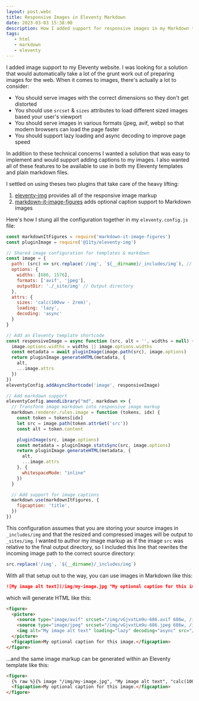 ```yaml
---
layout: post.webc
title: Responsive Images in Eleventy Markdown
date: 2023-03-03 15:38:00
description: How I added support for responsive images in my Markdown templates
tags:
   - html
   - markdown
   - eleventy
---
```


I added image support to my Eleventy website. I was looking for a solution that would automatically take a lot of the grunt work out of preparing images for the web. When it comes to images, there's actually a lot to consider:

* You should serve images with the correct dimensions so they don't get distorted
* You should use `srcset` & `sizes` attributes to load different sized images based your user's viewport
* You should serve images in various formats (jpeg, avif, webp) so that modern browsers can load the page faster
* You should support lazy loading and async decoding to improve page speed

In addition to these technical concerns I wanted a solution that was easy to implement and would support adding captions to my images. I also wanted all of these features to be available to use in both my Eleventy templates and plain markdown files.

I settled on using theses two plugins that take care of the heavy lifting:

1. [eleventy-img](https://github.com/11ty/eleventy-img) provides all of the responsive image markup
2. [markdown-it-image-figures](https://github.com/Antonio-Laguna/markdown-it-image-figures) adds optional caption support to Markdown images

Here's how I stung all the configuration together in my `eleventy.config.js` file:

```js
const markdownItFigures = require('markdown-it-image-figures')
const pluginImage = require('@11ty/eleventy-img')

// Shared image configuration for templates & markdown
const image = {
  path: (src) => src.replace('/img', `${__dirname}/_includes/img`), // Source directory
  options: {
    widths: [686, 1576],
    formats: ['avif', 'jpeg'],
    outputDir: './_site/img' // Output directory
  },
  attrs: {
    sizes: 'calc(100vw - 2rem)',
    loading: 'lazy',
    decoding: 'async'
  }
}

// Add an Eleventy template shortcode
const responsiveImage = async function (src, alt = '', widths = null) {
  image.options.widths = widths || image.options.widths
  const metadata = await pluginImage(image.path(src), image.options)
  return pluginImage.generateHTML(metadata, {
    alt,
    ...image.attrs
  })
})
eleventyConfig.addAsyncShortcode('image', responsiveImage)

// Add markdown support
eleventyConfig.amendLibrary("md", markdown => {
  // Transform image markdown into responsive image markup
  markdown.renderer.rules.image = function (tokens, idx) {
    const token = tokens[idx]
    let src = image.path(token.attrGet('src'))
    const alt = token.content

    pluginImage(src, image.options)
    const metadata = pluginImage.statsSync(src, image.options)
    return pluginImage.generateHTML(metadata, {
      alt,
      ...image.attrs
    }, {
      whitespaceMode: "inline"
    })
  }

  // Add support for image captions
  markdown.use(markdownItFigures, {
    figcaption: 'title',
  })
})
```

This configuration assumes that you are storing your source images in `_includes/img` and that the resized and compressed images will be output to `_sites/img`. I wanted to author my image markup as if the image `src` was relative to the final output directory, so I included this line that rewrites the incoming image path to the correct source directory:

```js
src.replace('/img', `${__dirname}/_includes/img`)
```

With all that setup out to the way, you can use images in Markdown like this:

```md
![My image alt text](/img/my-image.jpg "My optional caption for this image.")
```

which will generate HTML like this:

```html
<figure>
  <picture>
    <source type="image/avif" srcset="/img/vGjvxtLm9u-686.avif 686w, /img/vGjvxtLm9u-1576.avif 1576w" sizes="calc(100vw - 2rem)">
    <source type="image/jpeg" srcset="/img/vGjvxtLm9u-686.jpeg 686w, /img/vGjvxtLm9u-1576.jpeg 1576w" sizes="calc(100vw - 2rem)">
    <img alt="My image alt text" loading="lazy" decoding="async" src="/img/vGjvxtLm9u-686.jpeg" width="1576" height="1576">
  </picture>
  <figcaption>My optional caption for this image.</figcaption>
</figure>
```

...and the same image markup can be generated within an Eleventy template like this:

```html
<figure>
  {% raw %}{% image "/img/my-image.jpg", "My image alt text", "calc(100vw - 2rem)" %}{% endraw %}
  <figcaption>My optional caption for this image.</figcaption>
</figure>
```
